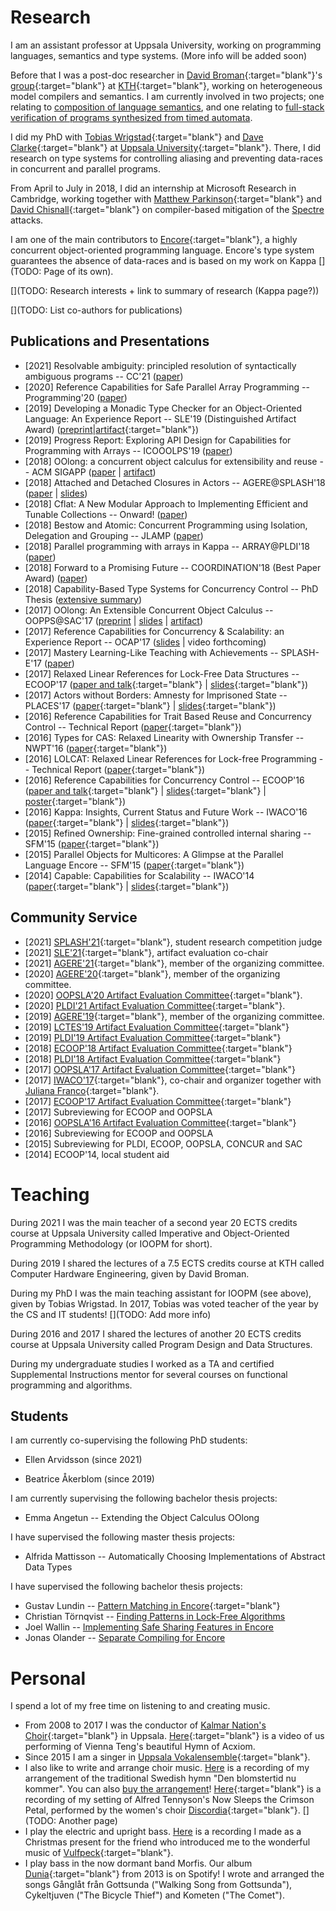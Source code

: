 Research
========

I am an assistant professor at Uppsala University, working on
programming languages, semantics and type systems. (More info will
be added soon)

Before that I was a post-doc researcher in [David
Broman](https://www.kth.se/profile/dbro){:target="blank"}'s
[group](https://www.kth.se/scs/mcs){:target="blank"} at
[KTH](http://www.kth.se){:target="blank"}, working on
heterogeneous model compilers and semantics. I am currently
involved in two projects; one relating to [composition of language
semantics](https://people.kth.se/~dbro/hmc.html), and one relating
to [full-stack verification of programs synthesized from timed
automata](https://people.kth.se/~dbro/projects.html).

I did my PhD with [Tobias
Wrigstad](http://www.wrigstad.com){:target="blank"} and [Dave
Clarke](http://supercooldave.github.io/){:target="blank"} at
[Uppsala University](http://www.it.uu.se){:target="blank"}. There,
I did research on type systems for controlling aliasing and
preventing data-races in concurrent and parallel programs.

From April to July in 2018, I did an internship at Microsoft
Research in Cambridge, working together with [Matthew
Parkinson](https://www.microsoft.com/en-us/research/people/mattpark/){:target="blank"}
and [David
Chisnall](https://www.cl.cam.ac.uk/~dc552/){:target="blank"} on
compiler-based mitigation of the
[Spectre](https://meltdownattack.com/) attacks.

I am one of the main contributors
to [Encore](https://encore-lang.github.io/){:target="blank"}, a
highly concurrent object-oriented programming language. Encore's
type system guarantees the absence of data-races and is based on
my work on Kappa [](TODO: Page of its own).

[](TODO: Research interests + link to summary of research (Kappa page?))

[](TODO: List co-authors for publications)

Publications and Presentations
------------------------------
* [2021] Resolvable ambiguity: principled resolution of
  syntactically ambiguous programs -- CC'21
  ([paper](https://dl.acm.org/doi/abs/10.1145/3446804.3446846?casa_token=0jwoP6VMYywAAAAA:B05qIyoBYP-80vRFKWZ2ucdYQ0zSwVkhEw6te17p4cC5Wrla9k2XGcdxCAdLCUG2bggHZcERwnmQ))
* [2020] Reference Capabilities for Safe Parallel Array
  Programming -- Programming'20 ([paper](https://programming-journal.org/2020/4/1/))
* [2019] Developing a Monadic Type Checker for an Object-Oriented
  Language: An Experience Report -- SLE'19 (Distinguished Artifact Award)
  ([preprint](papers/sle19.pdf)|[artifact](https://github.com/parapluu/monadic-typechecker){:target="blank"})
* [2019] Progress Report: Exploring API Design for Capabilities
    for Programming with Arrays -- ICOOOLPS'19 ([paper](http://kth.diva-portal.org/smash/record.jsf?dswid=-481&faces-redirect=true&language=en&searchType=SIMPLE&query=&af=%5B%5D&aq=%5B%5B%5D%5D&aq2=%5B%5B%5D%5D&aqe=%5B%5D&pid=diva2%3A1349621%22&noOfRows=50&sortOrder=author_sort_asc&sortOrder2=title_sort_asc&onlyFullText=false&sf=all))
* [2018] OOlong: a concurrent object calculus for extensibility
  and reuse -- ACM SIGAPP ([paper](papers/oolong.pdf) |
  [artifact](https://github.com/EliasC/oolong))
* [2018] Attached and Detached Closures in Actors --
  AGERE@SPLASH'18 ([paper](papers/agere18.pdf) | [slides](slides/agere18.pdf))
* [2018] Cflat: A New Modular Approach to Implementing Efficient
  and Tunable Collections -- Onward!
  ([paper](http://stbr.me/cflat))
* [2018] Bestow and Atomic: Concurrent Programming using
  Isolation, Delegation and Grouping -- JLAMP
  ([paper](https://authors.elsevier.com/a/1XKyV8MrKMFw0Q))
* [2018] Parallel programming with arrays in Kappa --
  ARRAY@PLDI'18
  ([paper](https://dl.acm.org/citation.cfm?id=3219757))
* [2018] Forward to a Promising Future -- COORDINATION'18 (Best Paper Award)
  ([paper](http://www.diva-portal.org/smash/record.jsf?pid=diva2%3A1209721&dswid=-2080))
* [2018] Capability-Based Type Systems for Concurrency Control -- PhD Thesis
  ([extensive summary](http://urn.kb.se/resolve?urn=urn:nbn:se:uu:diva-336021))
* [2017] OOlong: An Extensible Concurrent Object Calculus -- OOPPS@SAC'17
  ([preprint](papers/sac18.pdf) | [slides](slides/SAC18.pdf) | [artifact](https://github.com/EliasC/oolong))
* [2017] Reference Capabilities for Concurrency & Scalability: an Experience Report -- OCAP'17
  ([slides](slides/OCAP17.pdf) | video forthcoming)
* [2017] Mastery Learning-Like Teaching with Achievements -- SPLASH-E'17
  ([paper](https://2017.splashcon.org/event/splash-2017-splash-e-cer-mastery-learning-like-teaching-with-achievements))
* [2017] Relaxed Linear References for Lock-Free Data Structures -- ECOOP'17
  ([paper and talk](http://2017.ecoop.org/event/ecoop-2017-papers-relaxed-linear-references-for-lock-free-programming){:target="blank"} | [slides](slides/ECOOP17.pdf){:target="blank"})
* [2017] Actors without Borders: Amnesty for Imprisoned State -- PLACES'17
  ([paper](https://arxiv.org/abs/1704.03094){:target="blank"} | [slides](slides/ActorsWithoutBorders.pdf){:target="blank"})
* [2016] Reference Capabilities for Trait Based Reuse and Concurrency Control -- Technical Report
  ([paper](http://urn.kb.se/resolve?urn=urn:nbn:se:uu:diva-309774){:target="blank"})
* [2016] Types for CAS: Relaxed Linearity with Ownership Transfer -- NWPT'16
  ([paper](http://urn.kb.se/resolve?urn=urn:nbn:se:uu:diva-309777){:target="blank"})
* [2016] LOLCAT: Relaxed Linear References for Lock-free Programming -- Technical Report
  ([paper](http://urn.kb.se/resolve?urn=urn:nbn:se:uu:diva-309776){:target="blank"})
* [2016] Reference Capabilities for Concurrency Control -- ECOOP'16
  ([paper and talk](http://2016.ecoop.org/event/ecoop-2016-papers-reference-capabilities-for-concurrency-control){:target="blank"} | [slides](slides/ECOOP16.pdf){:target="blank"} | [poster](posters/ECOOP16.pdf){:target="blank"})
* [2016] Kappa: Insights, Current Status and Future Work -- IWACO'16
  ([paper](http://2016.ecoop.org/event/iwaco-2016-first-paper-kappa-insights-current-status-and-future-work){:target="blank"} | [slides](slides/IWACO16.pdf){:target="blank"})
* [2015] Refined Ownership: Fine-grained controlled internal sharing -- SFM'15
  ([paper](http://urn.kb.se/resolve?urn=urn:nbn:se:uu:diva-266673){:target="blank"})
* [2015] Parallel Objects for Multicores: A Glimpse at the Parallel Language Encore -- SFM'15
  ([paper](https://www.it.uu.se/katalog/stebr742/Encore-Glimpse/Encore_Glimpse_Preprint.pdf){:target="blank"})
* [2014] Capable: Capabilities for Scalability -- IWACO'14
  ([paper](http://www.ownership-types.org/iwaco14/program_files/Paper2.pdf){:target="blank"} | [slides](slides/IWACO14.pdf){:target="blank"})


Community Service
-----------------

* [2021] [SPLASH'21](https://2021.splashcon.org/track/splash-2021-SRC){:target="blank"}, student research competition judge
* [2021] [SLE'21](https://conf.researchr.org/home/sle-2021){:target="blank"}, artifact evaluation co-chair
* [2021] [AGERE'21](https://2021.splashcon.org/home/agere-2021){:target="blank"}, member of the organizing committee.
* [2020] [AGERE'20](https://2020.splashcon.org/home/agere-2020){:target="blank"}, member of the organizing committee.
* [2020] [OOPSLA'20 Artifact Evaluation Committee](https://2020.splashcon.org/track/splash-2020-Artifacts){:target="blank"}.
* [2020] [PLDI'21 Artifact Evaluation Committee](https://pldi20.sigplan.org/track/pldi-2020-PLDI-Research-Artifacts){:target="blank"}.
* [2019] [AGERE'19](https://2019.splashcon.org/home/agere-2019){:target="blank"}, member of the organizing committee.
* [2019] [LCTES'19 Artifact Evaluation Committee](https://conf.researchr.org/committee/LCTES-2019/lctes-2019-papers-artifact-evaluation-committee){:target="blank"}
* [2019] [PLDI'19 Artifact Evaluation Committee](https://pldi19.sigplan.org/track/pldi-2019-PLDI-Research-Artifacts){:target="blank"}
* [2018]
  [ECOOP'18 Artifact Evaluation Committee](http://2018.ecoop.org/track/ecoop-2018-Artifacts){:target="blank"}
* [2018]
  [PLDI'18 Artifact Evaluation Committee](https://pldi18.sigplan.org/track/pldi-2018-PLDI-Research-Artifacts){:target="blank"}
* [2017]
  [OOPSLA'17 Artifact Evaluation Committee](http://2017.splashcon.org/track/splash-2017-OOPSLA-Artifacts){:target="blank"}
* [2017]
  [IWACO'17](2017.ecoop.org/track/iwaco-2017-papers){:target="blank"}, co-chair and
  organizer together with [Juliana Franco](https://www.doc.ic.ac.uk/~jvicent1/){:target="blank"}.
* [2017]
  [ECOOP'17 Artifact Evaluation Committee](http://2017.ecoop.org/track/ecoop-2017-Artifacts){:target="blank"}
* [2017]
  Subreviewing for ECOOP and OOPSLA
* [2016]
  [OOPSLA'16 Artifact Evaluation Committee](http://2016.splashcon.org/track/splash-2016-artifacts){:target="blank"}
* [2016]
  Subreviewing for ECOOP and OOPSLA
* [2015]
  Subreviewing for PLDI, ECOOP, OOPSLA, CONCUR and SAC
* [2014] ECOOP'14, local student aid


Teaching
========

During 2021 I was the main teacher of a second year 20 ECTS
credits course at Uppsala University called Imperative and
Object-Oriented Programming Methodology (or IOOPM for short).

During 2019 I shared the lectures of a 7.5 ECTS credits course at
KTH called Computer Hardware Engineering, given by David Broman.

During my PhD I was the main teaching assistant for IOOPM (see
above), given by Tobias Wrigstad. In 2017, Tobias was voted
teacher of the year by the CS and IT students! [](TODO: Add more
info)

During 2016 and 2017 I shared the lectures of another 20 ECTS
credits course at Uppsala University called Program Design and
Data Structures.

During my undergraduate studies I worked as a TA and certified
Supplemental Instructions mentor for several courses on functional
programming and algorithms.


Students
--------

I am currently co-supervising the following PhD students:

* Ellen Arvidsson (since 2021)

* Beatrice Åkerblom (since 2019)

I am currently supervising the following bachelor thesis projects:

* Emma Angetun -- Extending the Object Calculus OOlong

I have supervised the following master thesis projects:

* Alfrida Mattisson -- Automatically Choosing Implementations of Abstract Data Types

I have supervised the following bachelor thesis projects:

* Gustav Lundin -- [Pattern Matching in Encore](http://urn.kb.se/resolve?urn=urn:nbn:se:uu:diva-294513){:target="blank"}
* Christian Törnqvist -- [Finding Patterns in Lock-Free Algorithms](http://uu.diva-portal.org/smash/record.jsf?pid=diva2:1136791)
* Joel Wallin -- [Implementing Safe Sharing Features in Encore](theses/thesis-joelwallin.pdf)
* Jonas Olander -- [Separate Compiling for Encore](http://urn.kb.se/resolve?urn=urn:nbn:se:uu:diva-330697)

Personal
========

I spend a lot of my free time on listening to and creating music.

* From 2008 to 2017 I was the conductor of
  [Kalmar Nation's Choir](http://kalmarnation.se/koren){:target="blank"}
  in Uppsala.
  [Here](https://www.youtube.com/watch?v=cgrlqO8PqJs){:target="blank"}
  is a video of us performing of Vienna Teng's beautiful Hymn of Acxiom.
* Since 2015 I am a singer in
  [Uppsala Vokalensemble](http://uppsalavokalensemble.se/){:target="blank"}.
* I also like to write and arrange choir music.
  [Here](https://www.youtube.com/watch?v=L0ut0ADUdp8) is a
  recording of my arrangement of the traditional Swedish hymn "Den
  blomstertid nu kommer". You can also [buy the arrangement](https://www.gehrmans.se/butik/kor/blomstertid-13893)!
  [Here](https://www.youtube.com/watch?v=l2gzhjwBczI){:target="blank"}
  is a recording of my setting of Alfred Tennyson's Now Sleeps the
  Crimson Petal, performed by the women's choir
  [Discordia](http://udkdiscordia.se/){:target="blank"}. [](TODO: Another page)
* I play the electric and upright
  bass. [Here](https://www.youtube.com/watch?v=VPzk-28ZiYc) is a
  recording I made as a Christmas present for the friend who
  introduced me to the wonderful music of [Vulfpeck](http://vulfpeck.com/){:target="blank"}.
* I play bass in the now dormant band Morfis. Our album
  [Dunia](https://open.spotify.com/album/0Sn5iIamcssFcc6EdZvnzi){:target="blank"}
  from 2013 is on Spotify! I wrote and arranged the songs Gånglåt
  från Gottsunda ("Walking Song from Gottsunda"), Cykeltjuven
  ("The Bicycle Thief") and Kometen ("The Comet").